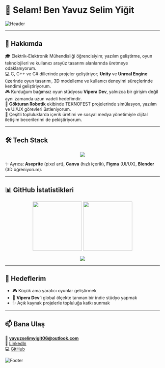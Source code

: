 # 👋 Selam! Ben Yavuz Selim Yiğit

![Header](https://capsule-render.vercel.app/api?type=waving&color=0:22d3ee,100:22c55e&height=200&section=header&text=Yavuz%20Selim%20Yiğit&fontSize=40&fontColor=ffffff&animation=fadeIn&fontAlignY=35)

---

## 🧩 Hakkımda
🎓 Elektrik-Elektronik Mühendisliği öğrencisiyim; yazılım geliştirme, oyun teknolojileri ve kullanıcı arayüz tasarımı alanlarında üretmeye odaklanıyorum.  
💻 C, C++ ve C# dillerinde projeler geliştiriyor; **Unity** ve **Unreal Engine** üzerinde oyun tasarımı, 3D modelleme ve kullanıcı deneyimi süreçlerinde kendimi geliştiriyorum.  
🎮 Kurduğum bağımsız oyun stüdyosu **Vipera Dev**, yalnızca bir girişim değil aynı zamanda uzun vadeli hedefimdir.  
🚀 **Gökturan Robotik** ekibinde TEKNOFEST projelerinde simülasyon, yazılım ve UI/UX görevleri üstleniyorum.  
🎨 Çeşitli topluluklarda içerik üretimi ve sosyal medya yönetimiyle dijital iletişim becerilerimi de pekiştiriyorum.  

---

## 🛠️ Tech Stack

<p align="center">
  <img src="https://skillicons.dev/icons?i=c,cpp,cs,unity,unreal,python,html,css,js,git,github,figma,blender" />
</p>

✨ Ayrıca: **Aseprite** (pixel art), **Canva** (hızlı içerik), **Figma** (UI/UX), **Blender** (3D öğreniyorum).  

---

## 📊 GitHub İstatistikleri

<p align="center">
  <img src="https://github-readme-stats.vercel.app/api?username=Yavuz-Selim-Yigit&show_icons=true&theme=radical&hide_border=true" height="160" />
  <img src="https://github-readme-stats.vercel.app/api/top-langs/?username=Yavuz-Selim-Yigit&layout=compact&theme=radical&hide_border=true" height="160" />
</p>

<p align="center">
  <img src="https://github-readme-streak-stats.herokuapp.com/?user=Yavuz-Selim-Yigit&theme=radical&hide_border=true" />
</p>

---

## 🎯 Hedeflerim
- 🎮 Küçük ama yaratıcı oyunlar geliştirmek  
- 🚀 **Vipera Dev**’i global ölçekte tanınan bir indie stüdyo yapmak  
- ✨ Açık kaynak projelerle topluluğa katkı sunmak  

---

## 📫 Bana Ulaş
📧 **yavuzselimyigit06@outlook.com**  
💼 [LinkedIn](https://www.linkedin.com/in/yavuz-selim-yigit)  
💻 [GitHub](https://github.com/Yavuz-Selim-Yigit)

![Footer](https://capsule-render.vercel.app/api?type=waving&color=100:22c55e,0:22d3ee&height=120&section=footer)
